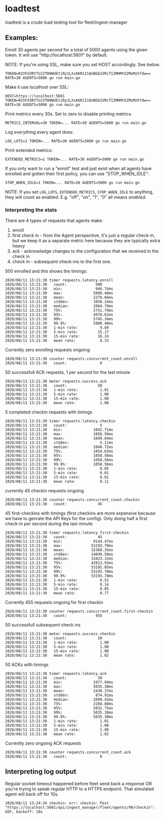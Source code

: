 # loadtest

loadtest is a crude load testing tool for fleet/ingest-manager

## Examples:


Enroll 30 agents per second for a total of 5000 agents using the given token. It will use "http://localhost:5601" by default.

NOTE: If you're using SSL, make sure you set HOST accordingly. See below.
```
TOKEN=R2VFd3RYTUJ2TW9WdEtiRy1LXzA6R1I1QnBGb2VRcTI2MHMtX2MxMzhfdw== RATE=30 AGENTS=5000 go run main.go
```

Make it use localhost over SSL:
```
HOST=https://localhost:5601 TOKEN=R2VFd3RYTUJ2TW9WdEtiRy1LXzA6R1I1QnBGb2VRcTI2MHMtX2MxMzhfdw== RATE=30 AGENTS=5000 go run main.go
```

Print metrics every 30s. Set to zero to disable printing metrics.
```
METRICS_INTERVAL=30 TOKEN=... RATE=30 AGENTS=5000 go run main.go
```

Log everything every agent does:
```
LOG_LOTS=1 TOKEN=... RATE=30 AGENTS=5000 go run main.go
```

Print extended metrics:
```
EXTENDED_METRICS=1 TOKEN=... RATE=30 AGENTS=5000 go run main.go
```


If you only want to run a "enroll" test and just exist when all agents have enrolled and gotten their first policy, you can use "STOP_WHEN_IDLE":
```
STOP_WHEN_IDLE=1 TOKEN=... RATE=30 AGENTS=5000 go run main.go
```

NOTE: If you set `LOG_LOTS`, `EXTENDED_METRICS`, `STOP_WHEN_IDLE` to anything, they will count as enabled. E.g. "off", "on", "1", "0" all means _enabled_.

### Interpreting the stats

There are 4 types of requests that agents make:
1. enroll
1. first check in - from the Agent perspective, it's just a regular check-in, but we keep it as a separate metric here because they are typically extra heavy
1. ack - acknowledge changes to the configuration that we received in the check in
1. check in - subsequent check-ins to the first one.

500 enrolled and this shows the timings:
```
2020/08/11 13:21:30 timer requests.latency.enroll
2020/08/11 13:21:30   count:             500
2020/08/11 13:21:30   min:               946.74ms
2020/08/11 13:21:30   max:              5880.48ms
2020/08/11 13:21:30   mean:             2370.66ms
2020/08/11 13:21:30   stddev:           1058.24ms
2020/08/11 13:21:30   median:           2084.79ms
2020/08/11 13:21:30   75%:              2751.79ms
2020/08/11 13:21:30   95%:              4970.62ms
2020/08/11 13:21:30   99%:              5745.34ms
2020/08/11 13:21:30   99.9%:            5880.48ms
2020/08/11 13:21:30   1-min rate:          9.89
2020/08/11 13:21:30   5-min rate:         15.17
2020/08/11 13:21:30   15-min rate:        16.24
2020/08/11 13:21:30   mean rate:           8.33
```
Currently zero enrolling requests ongoing
```
2020/08/11 13:21:30 counter requests.concurrent_count.enroll
2020/08/11 13:21:30   count:               0
```
50 successfull ACK requests, 1 per second for the last minute
```
2020/08/11 13:21:30 meter requests.success.ack
2020/08/11 13:21:30   count:              50
2020/08/11 13:21:30   1-min rate:          1.01
2020/08/11 13:21:30   5-min rate:          1.00
2020/08/11 13:21:30   15-min rate:         1.00
2020/08/11 13:21:30   mean rate:           1.08
```
5 completed checkin requests with timings
```
2020/08/11 13:21:30 timer requests.latency.checkin
2020/08/11 13:21:30   count:               5
2020/08/11 13:21:30   min:              1042.71ms
2020/08/11 13:21:30   max:              1058.56ms
2020/08/11 13:21:30   mean:             1049.84ms
2020/08/11 13:21:30   stddev:              5.11ms
2020/08/11 13:21:30   median:           1048.72ms
2020/08/11 13:21:30   75%:              1054.63ms
2020/08/11 13:21:30   95%:              1058.56ms
2020/08/11 13:21:30   99%:              1058.56ms
2020/08/11 13:21:30   99.9%:            1058.56ms
2020/08/11 13:21:30   1-min rate:          0.05
2020/08/11 13:21:30   5-min rate:          0.01
2020/08/11 13:21:30   15-min rate:         0.01
2020/08/11 13:21:30   mean rate:           0.11
```
currently 45 checkin requests ongoing
```
2020/08/11 13:21:30 counter requests.concurrent_count.checkin
2020/08/11 13:21:30   count:              45
```
45 first-checkins with timings (first checkins are more expensive because we have to genrate the API Keys for the config). Only doing half a first check-in per second during the last minute
```
2020/08/11 13:21:30 timer requests.latency.first-checkin
2020/08/11 13:21:30   count:              45
2020/08/11 13:21:30   min:              9144.47ms
2020/08/11 13:21:30   max:             53193.70ms
2020/08/11 13:21:30   mean:            32360.35ms
2020/08/11 13:21:30   stddev:          14049.56ms
2020/08/11 13:21:30   median:          33423.15ms
2020/08/11 13:21:30   75%:             42813.93ms
2020/08/11 13:21:30   95%:             53192.05ms
2020/08/11 13:21:30   99%:             53193.70ms
2020/08/11 13:21:30   99.9%:           53193.70ms
2020/08/11 13:21:30   1-min rate:          0.52
2020/08/11 13:21:30   5-min rate:          0.14
2020/08/11 13:21:30   15-min rate:         0.05
2020/08/11 13:21:30   mean rate:           0.77
```

Currently 455 requests ongoing for first checkin
```
2020/08/11 13:21:30 counter requests.concurrent_count.first-checkin
2020/08/11 13:21:30   count:             455
```
50 successfull subsequent check ins
```
2020/08/11 13:21:30 meter requests.success.checkin
2020/08/11 13:21:30   count:              50
2020/08/11 13:21:30   1-min rate:          1.00
2020/08/11 13:21:30   5-min rate:          1.00
2020/08/11 13:21:30   15-min rate:         1.00
2020/08/11 13:21:30   mean rate:           1.02
```

50 ACKs with timings
```
2020/08/11 13:21:30 timer requests.latency.ack
2020/08/11 13:21:30   count:              50
2020/08/11 13:21:30   min:              1977.94ms
2020/08/11 13:21:30   max:              5035.30ms
2020/08/11 13:21:30   mean:             2430.37ms
2020/08/11 13:21:30   stddev:            874.91ms
2020/08/11 13:21:30   median:           2099.43ms
2020/08/11 13:21:30   75%:              2284.88ms
2020/08/11 13:21:30   95%:              5032.75ms
2020/08/11 13:21:30   99%:              5035.30ms
2020/08/11 13:21:30   99.9%:            5035.30ms
2020/08/11 13:21:30   1-min rate:          1.01
2020/08/11 13:21:30   5-min rate:          1.00
2020/08/11 13:21:30   15-min rate:         1.00
2020/08/11 13:21:30   mean rate:           1.02
```

Currently zero ongoing ACK requests
```
2020/08/11 13:21:30 counter requests.concurrent_count.ack
2020/08/11 13:21:30   count:               0
```


## Interpreting log output

Regular socket timeout happened before fleet send back a response OR you're trying to speak regular HTTP to a HTTPS endpoint. That simulated agent will back off for 10s.
```
2020/08/11 13:24:34 checkin: err: checkin: Post "https://localhost:5601/api/ingest_manager/fleet/agents/99/checkin": EOF, backoff: 10s
```